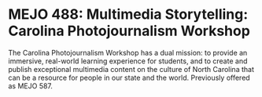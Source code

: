 # MEJO 488: Multimedia Storytelling: Carolina Photojournalism Workshop

The Carolina Photojournalism Workshop has a dual mission: to provide an immersive, real-world learning experience for students, and to create and publish exceptional multimedia content on the culture of North Carolina that can be a resource for people in our state and the world. Previously offered as MEJO 587.